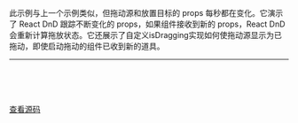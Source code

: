 此示例与上一个示例类似，但拖动源和放置目标的 props 每秒都在变化。它演示了 React DnD 跟踪不断变化的 props，如果组件接收到新的 props，React DnD 会重新计算拖放状态。它还展示了自定义isDragging实现如何使拖动源显示为已拖动，即使启动拖动的组件已收到新的道具。

----
<br>
<br>
<br>

<script setup>
import StressTest from '../../.vitepress/examples/01-dustbin/stress-test'
</script>

<StressTest></StressTest>

[查看源码](https://github.com/hcg1023/vue3-dnd/tree/main/packages/docs/src/.vitepress/examples/01-dustbin/stress-test)
